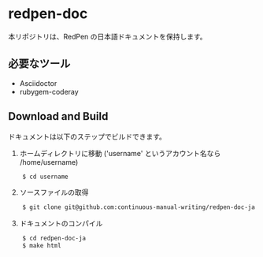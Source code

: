 redpen-doc
==========

本リポジトリは、RedPen の日本語ドキュメントを保持します。

必要なツール
-------------
- Asciidoctor
- rubygem-coderay

Download and Build
----------------------

ドキュメントは以下のステップでビルドできます。

1. ホームディレクトリに移動 ('username' というアカウント名なら /home/username)

```bash
    $ cd username
```

2. ソースファイルの取得

```bash
    $ git clone git@github.com:continuous-manual-writing/redpen-doc-ja.git
```

3. ドキュメントのコンパイル

```bash
    $ cd redpen-doc-ja
    $ make html
```
